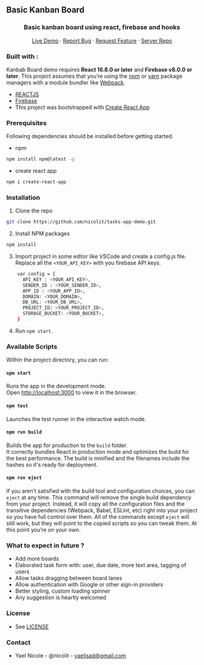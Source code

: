 ## Basic Kanban Board 
<h3 align="center">Basic kanban board using react, firebase and hooks</h3>
  <p align="center">
    <a href="https://kanban-board-875ad.web.app/">Live Demo</a>
    ·
    <a href="https://github.com/nicolit/tasks-app-demo/issues">Report Bug</a>
    ·
    <a href="https://github.com/nicolit/tasks-app-demo/issues">Request Feature</a>
      ·
    <a href="https://github.com/nicolit/tasks-app-server">Server Repo</a>
  </p>

### Built with :
Kanbab Board demo requires **React 16.8.0 or later** and **Firebase v8.0.0 or later**.
This project assumes that you’re using the [npm](https://npmjs.com) or [yarn](https://yarnpkg.com/) package managers with a module bundler like [Webpack](https://webpack.js.org/).
<br>
 - [REACTJS](https://reactjs.org/)
 - [Firebase](https://firebase.google.com/)
 - This project was bootstrapped with [Create React App](https://www.npmjs.com/create-react-app)

### Prerequisites

Following dependencies should be installed before getting started.
* npm
```sh
npm install npm@latest -g
```
* create react app
```sh
npm i create-react-app
```

### Installation

1. Clone the repo
  ```sh
  git clone https://github.com/nicolit/tasks-app-demo.git
  ```

2. Install NPM packages
```sh
npm install
```
3. Import project in some editor like VSCode and create a config.js file. Replace all the `<YOUR_API_KEY>` with you firebase API keys.
```sh
    var config = {
      API_KEY : <YOUR_API_KEY>,
      SENDER_ID : <YOUR_SENDER_ID>,
      APP_ID : <YOUR_APP_ID>,
      DOMAIN: <YOUR_DOMAIN>,
      DB_URL: <YOUR_DB_URL>,
      PROJECT_ID: <YOUR_PROJECT_ID>,
      STORAGE_BUCKET: <YOUR_BUCKET>,
    }
```
  
 4. Run `npm start`.

### Available Scripts

Within the project directory, you can run:

#### `npm start`

Runs the app in the development mode.<br>
Open [http://localhost:3000](http://localhost:3000) to view it in the browser.

#### `npm test`

Launches the test runner in the interactive watch mode.<br>

#### `npm run build`

Builds the app for production to the `build` folder.<br>
It correctly bundles React in production mode and optimizes the build for the best performance.
The build is minified and the filenames include the hashes so it's ready for deployment.

#### `npm run eject`

If you aren’t satisfied with the build tool and configuration choices, you can `eject` at any time. This command will remove the single build dependency from your project.
Instead, it will copy all the configuration files and the transitive dependencies (Webpack, Babel, ESLint, etc) right into your project so you have full control over them. All of the commands except `eject` will still work, but they will point to the copied scripts so you can tweak them. At this point you’re on your own.

### What to expect in future ?

  - Add more boards
  - Elaborated task form with: user, due date, more text area, tagging of users
  - Allow tasks dragging between board lanes
  - Allow authentication with Google or other sign-in providers
  - Better styling, custom loading spinner
  - Any suggestion is heartly welcomed
  
### License
- See [LICENSE](/LICENSE)

### Contact
- Yael Nicole - @nicolit - yaelisad@gmail.com

